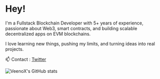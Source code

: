 # Hey!

I'm a Fullstack Blockchain Developer with 5+ years of experience, passionate about Web3, smart contracts, and building scalable decentralized apps on EVM blockchains.

I love learning new things, pushing my limits, and turning ideas into real projects.

📫 Contact : [Twitter](https://twitter.com/veenox)

![VeenoX's GitHub stats](https://github-readme-stats.vercel.app/api?username=Veenoway&show_icons=true&theme=tokyonight)
